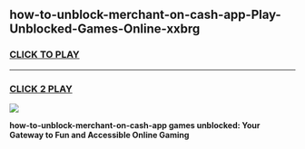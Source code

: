 
## how-to-unblock-merchant-on-cash-app-Play-Unblocked-Games-Online-xxbrg
<h3>
<a href="https://premium76.site?title=how-to-unblock-merchant-on-cash-app&ref=25A">CLICK TO PLAY</a></h3>
<hr>

<h3>
<a href="https://premium76.site?title=how-to-unblock-merchant-on-cash-app&ref=25A">CLICK 2 PLAY</a>
  
</h3>

<a href="https://premium76.site?title=how-to-unblock-merchant-on-cash-app&ref=25A"><img src="https://clearcache.store/games.png"></a>


**how-to-unblock-merchant-on-cash-app games unblocked: Your Gateway to Fun and Accessible Online Gaming**
